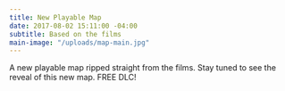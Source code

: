 ```yaml
---
title: New Playable Map
date: 2017-08-02 15:11:00 -04:00
subtitle: Based on the films
main-image: "/uploads/map-main.jpg"
---
```


A new playable map ripped straight from the films. Stay tuned to see the reveal of this new map. FREE DLC!